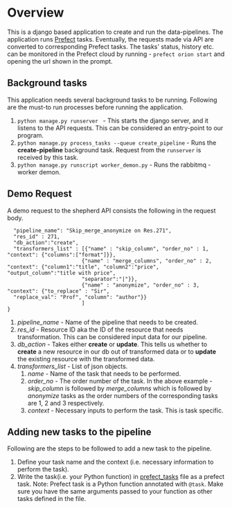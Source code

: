 # Overview
This is a django based application to create and run the data-pipelines. The application runs [Prefect](https://docs.prefect.io/) tasks. Eventually, the requests made via API are converted to corresponding Prefect tasks. The tasks' status, history etc. can be monitored in the Prefect cloud by running - `prefect orion start` and opening the url shown in the prompt. 


## Background tasks 
This application needs several background tasks to be running. 
Following are the must-to run processes before running the application.
1. `python manage.py runserver ` - This starts the django server, and it listens to the API requests. This can be considered an entry-point to our program. 
2. `python manage.py process_tasks --queue create_pipeline` - Runs the **create-pipeline** background task. Request from the `runserver` is received by this task. 
3. `python manage.py runscript worker_demon.py` - Runs the rabbitmq - worker demon. 

## Demo Request
A demo request to the shepherd API consists the following in the request body. 

```{
  "pipeline_name": "Skip_merge_anonymize on Res.271",
  "res_id" : 271,
  "db_action":"create",
  "transformers_list" : [{"name" : "skip_column", "order_no" : 1, "context": {"columns":["format"]}},
                        {"name" : "merge_columns", "order_no" : 2, "context": {"column1":"title", "column2":"price", "output_column":"title with price", 
                        "separator":"|"}},
                        {"name" : "anonymize", "order_no" : 3, "context": {"to_replace" : "Sir", 
  "replace_val": "Prof", "column": "author"}}
                        ]
}
```
1. _pipeline_name_ - Name of the pipeline that needs to be created.
2. _res_id_ - Resource ID aka the ID of the resource that needs transformation. This can be considered input data for our pipeline. 
3. _db_action_ - Takes either **create** or **update**. This tells us whether to **create** a new resource in our db out of transformed data or to **update** the existing resource with the transformed data.
4. _transformers_list_ - List of json objects.
   1. _name_ - Name of the task that needs to be performed.
   2. _order_no_ - The order number of the task. In the above example - _skip_column_ is followed by _merge_columns_ which is followed by _anonymize_ tasks as the order numbers of the corresponding tasks are 1, 2 and 3 respectively.
   3. _context_ - Necessary inputs to perform the task. This is task specific. 
## Adding new tasks to the pipeline
Following are the steps to be followed to add a new task to the pipeline. 
1. Define your task name and the context (i.e. necessary information to perform the task).
2. Write the task(i.e. your Python function) in [prefect_tasks](tasks/prefect_tasks.py) file as a prefect task. 
 Note: Prefect task is a Python function annotated with `@task`. Make sure you have the same arguments passed to your function as other tasks defined in the file.